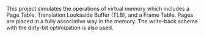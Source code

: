 This project simulates the operations of virtual memory which includes a Page Table, Translation Lookaside Buffer (TLB), and a Frame Table. Pages are placed in a fully associative way in the memory. The write-back scheme with the dirty-bit optimization is also used.
